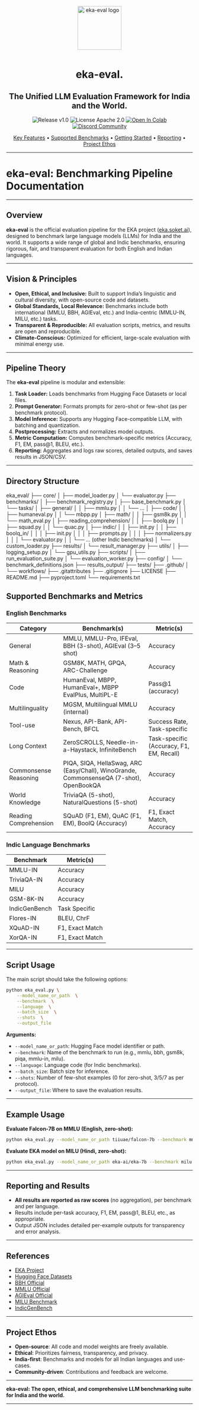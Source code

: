<div align="center">
  <!-- Eka Logo -->
  <img width="118" alt="eka-eval logo" src="https://github.com/user-attachments/assets/2822b114-39bb-4c19-8808-accd8b415b3a" style="margin-bottom: 10px;" />

  <h1>eka-eval.</h1>
  <h2>The Unified LLM Evaluation Framework for India and the World.</h2>

  <!-- Badges Row -->
  <p>
    <img src="https://img.shields.io/badge/release-v1.0-blue.svg" alt="Release v1.0" />
    <img src="https://img.shields.io/badge/license-Apache%202.0-green.svg" alt="License Apache 2.0" />
    <a href="https://colab.research.google.com/github/your_repo/eka-eval/blob/main/notebooks/quick_start.ipynb">
      <img src="https://colab.research.google.com/assets/colab-badge.svg" alt="Open In Colab" />
    </a>
    <a href="https://discord.gg/yourcommunitylink">
      <img src="https://img.shields.io/discord/308323056592486420?label=Join%20Community&logo=discord&colorB=7289DA" alt="Discord Community" />
    </a>
  </p>

  <!-- Navigation Links -->
  <p>
    <a href="#key-features">Key Features</a> •
    <a href="#supported-benchmarks-and-metrics">Supported Benchmarks</a> •
    <a href="#script-usage">Getting Started</a> •
    <a href="#reporting-and-results">Reporting</a> •
    <a href="#project-ethos">Project Ethos</a>
  </p>
</div>



---

# eka-eval: Benchmarking Pipeline Documentation

---

## **Overview**

**eka-eval** is the official evaluation pipeline for the EKA project ([eka.soket.ai](https://eka.soket.ai)), designed to benchmark large language models (LLMs) for India and the world. It supports a wide range of global and Indic benchmarks, ensuring rigorous, fair, and transparent evaluation for both English and Indian languages.

---

## **Vision & Principles**

- **Open, Ethical, and Inclusive:** Built to support India’s linguistic and cultural diversity, with open-source code and datasets.
- **Global Standards, Local Relevance:** Benchmarks include both international (MMLU, BBH, AGIEval, etc.) and India-centric (MMLU-IN, MILU, etc.) tasks.
- **Transparent & Reproducible:** All evaluation scripts, metrics, and results are open and reproducible.
- **Climate-Conscious:** Optimized for efficient, large-scale evaluation with minimal energy use.

---

## **Pipeline Theory**

The **eka-eval** pipeline is modular and extensible:

1. **Task Loader:** Loads benchmarks from Hugging Face Datasets or local files.
2. **Prompt Generator:** Formats prompts for zero-shot or few-shot (as per benchmark protocol).
3. **Model Inference:** Supports any Hugging Face-compatible LLM, with batching and quantization.
4. **Postprocessing:** Extracts and normalizes model outputs.
5. **Metric Computation:** Computes benchmark-specific metrics (Accuracy, F1, EM, pass@1, BLEU, etc.).
6. **Reporting:** Aggregates and logs raw scores, detailed outputs, and saves results in JSON/CSV.

---
## **Directory Structure**

eka_eval/
├── core/
│ ├── model_loader.py
│ └── evaluator.py
├── benchmarks/
│ ├── benchmark_registry.py
│ ├── base_benchmark.py
│ └── tasks/
│ ├── general/
│ │ ├── mmlu.py
│ │ └── ...
│ ├── code/
│ │ ├── humaneval.py
│ │ └── mbpp.py
│ ├── math/
│ │ ├── gsm8k.py
│ │ └── math_eval.py
│ ├── reading_comprehension/
│ │ ├── boolq.py
│ │ ├── squad.py
│ │ └── quac.py
│ ├── indic/
│ │ ├── init.py
│ │ ├── boolq_in/
│ │ │ ├── init.py
│ │ │ ├── prompts.py
│ │ │ ├── normalizers.py
│ │ │ └── evaluator.py
│ │ └── ... (other Indic benchmarks)
│ └── custom_loader.py
├── results/
│ └── result_manager.py
├── utils/
│ ├── logging_setup.py
│ └── gpu_utils.py
├── scripts/
│ ├── run_evaluation_suite.py
│ └── evaluation_worker.py
├── config/
│ └── benchmark_definitions.json
├── results_output/
├── tests/
├── .github/
│ └── workflows/
├── .gitattributes
├── .gitignore
├── LICENSE
├── README.md
├── pyproject.toml
└── requirements.txt

## **Supported Benchmarks and Metrics**

### **English Benchmarks**

| Category                | Benchmark(s)                                 | Metric(s)                     |
|-------------------------|----------------------------------------------|-------------------------------|
| General                 | MMLU, MMLU-Pro, IFEval, BBH (3-shot), AGIEval (3–5 shot) | Accuracy                      |
| Math & Reasoning        | GSM8K, MATH, GPQA, ARC-Challenge             | Accuracy                      |
| Code                    | HumanEval, MBPP, HumanEval+, MBPP EvalPlus, MultiPL-E | Pass@1 (accuracy)             |
| Multilinguality         | MGSM, Multilingual MMLU (internal)           | Accuracy                      |
| Tool-use                | Nexus, API-Bank, API-Bench, BFCL             | Success Rate, Task-specific   |
| Long Context            | ZeroSCROLLS, Needle-in-a-Haystack, InfiniteBench | Task-specific (Accuracy, F1, EM, Recall) |
| Commonsense Reasoning   | PIQA, SIQA, HellaSwag, ARC (Easy/Chall), WinoGrande, CommonsenseQA (7-shot), OpenBookQA | Accuracy                      |
| World Knowledge         | TriviaQA (5-shot), NaturalQuestions (5-shot) | Accuracy                      |
| Reading Comprehension   | SQuAD (F1, EM), QuAC (F1, EM), BoolQ (Accuracy) | F1, Exact Match, Accuracy     |

### **Indic Language Benchmarks**

| Benchmark            | Metric(s)               |
|----------------------|-------------------------|
| MMLU-IN              | Accuracy                |
| TriviaQA-IN          | Accuracy                |
| MILU                 | Accuracy                |
| GSM-8K-IN            | Accuracy                |
| IndicGenBench        | Task Specific           |
| Flores-IN            | BLEU, ChrF             |
| XQuAD-IN             | F1, Exact Match         |
| XorQA-IN             | F1, Exact Match         |

---

## **Script Usage**

The main script should take the following options:

```bash
python eka_eval.py \
    --model_name_or_path  \
    --benchmark  \
    --language  \
    --batch_size  \
    --shots  \
    --output_file 
```

**Arguments:**
- `--model_name_or_path`: Hugging Face model identifier or path.
- `--benchmark`: Name of the benchmark to run (e.g., mmlu, bbh, gsm8k, piqa, mmlu-in, milu).
- `--language`: Language code (for Indic benchmarks).
- `--batch_size`: Batch size for inference.
- `--shots`: Number of few-shot examples (0 for zero-shot, 3/5/7 as per protocol).
- `--output_file`: Where to save the evaluation results.

---

## **Example Usage**

**Evaluate Falcon-7B on MMLU (English, zero-shot):**
```bash
python eka_eval.py --model_name_or_path tiiuae/falcon-7b --benchmark mmlu --language en --batch_size 8 --shots 0 --output_file results_mmlu_falcon7b.json
```

**Evaluate EKA model on MILU (Hindi, zero-shot):**
```bash
python eka_eval.py --model_name_or_path eka-ai/eka-7b --benchmark milu --language hi --batch_size 8 --shots 0 --output_file results_milu_eka7b.json
```

---

## **Reporting and Results**

- **All results are reported as raw scores** (no aggregation), per benchmark and per language.
- Results include per-task accuracy, F1, EM, pass@1, BLEU, etc., as appropriate.
- Output JSON includes detailed per-example outputs for transparency and error analysis.

---

## **References**

- [EKA Project](https://eka.soket.ai/)
- [Hugging Face Datasets](https://huggingface.co/datasets)
- [BBH Official](https://github.com/suzgunmirac/BIG-Bench-Hard)
- [MMLU Official](https://github.com/hendrycks/test)
- [AGIEval Official](https://github.com/THUDM/AGIEval)
- [MILU Benchmark](https://github.com/AI4Bharat/MILU)
- [IndicGenBench](https://github.com/AI4Bharat/IndicGenBench)

---

## **Project Ethos**

- **Open-source**: All code and model weights are freely available.
- **Ethical**: Prioritizes fairness, transparency, and privacy.
- **India-first**: Benchmarks and models for all Indian languages and use-cases.
- **Community-driven**: Contributions and feedback are welcome.

---

**eka-eval: The open, ethical, and comprehensive LLM benchmarking suite for India and the world.**

---

